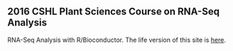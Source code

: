 ##  2016 CSHL Plant Sciences Course on RNA-Seq Analysis

RNA-Seq Analysis with R/Bioconductor. The life version of this site is [here](https://tgirke.github.io/CSHL_RNAseq).
